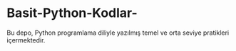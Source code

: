 # Basit-Python-Kodlar-
Bu depo, Python programlama diliyle yazılmış temel ve orta seviye pratikleri içermektedir.
